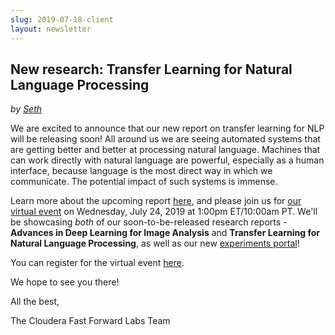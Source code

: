 ```yaml
---
slug: 2019-07-18-client
layout: newsletter
---
```


## New research: Transfer Learning for Natural Language Processing
*by [Seth](https://twitter.com/shendrickson16)*

We are excited to announce that our new report on transfer learning for NLP will be releasing soon!  All around us we are seeing automated systems that are getting better and better at processing natural language. Machines that can work directly with natural language are powerful, especially as a human interface, because language is the most direct way in which we communicate. The potential impact of such systems is immense.

Learn more about the upcoming report [here](https://blog.fastforwardlabs.com/2019/07/17/new-research-transfer-learning-for-natural-language-processing.html), and please join us for [our virtual event](https://www.cloudera.com/about/events/webinars/cffl-virtual-event-7-2019.html?utm_medium=email&utm_source=newsletter&utm_campaign=ml&src=newsletter&cid=7012H000001l3VK&utm_content=FFL_Showcase_Organic_AMER_Webinar_2019-07-24) on Wednesday, July 24, 2019 at 1:00pm ET/10:00am PT.  We'll be showcasing *both* of our soon-to-be-released research reports - **Advances in Deep Learning for Image Analysis** and **Transfer Learning for Natural Language Processing**, as well as our new [experiments portal]((https://experiments.fastforwardlabs.com/))!  

You can register for the virtual event [here](https://www.cloudera.com/about/events/webinars/cffl-virtual-event-7-2019.html?utm_medium=email&utm_source=newsletter&utm_campaign=ml&src=newsletter&cid=7012H000001l3VK&utm_content=FFL_Showcase_Organic_AMER_Webinar_2019-07-24).

We hope to see you there!

All the best,

The Cloudera Fast Forward Labs Team
